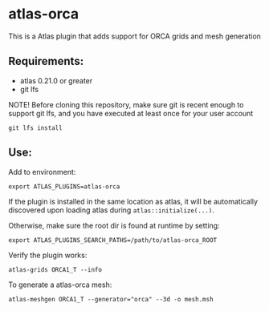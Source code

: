 atlas-orca
==========

This is a Atlas plugin that adds support for ORCA grids and mesh generation


Requirements:
-------------
- atlas 0.21.0 or greater
- git lfs

NOTE! Before cloning this repository, make sure git is recent enough to support git lfs,
      and you have executed at least once for your user account

    git lfs install


Use:
----
Add to environment:

    export ATLAS_PLUGINS=atlas-orca

If the plugin is installed in the same location as atlas, it will be automatically discovered
upon loading atlas during `atlas::initialize(...)`.

Otherwise, make sure the root dir is found at runtime by setting:

    export ATLAS_PLUGINS_SEARCH_PATHS=/path/to/atlas-orca_ROOT

Verify the plugin works:

    atlas-grids ORCA1_T --info

To generate a atlas-orca mesh:

    atlas-meshgen ORCA1_T --generator="orca" --3d -o mesh.msh
